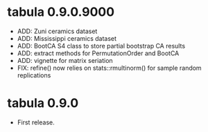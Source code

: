 # tabula 0.9.0.9000

* ADD: Zuni ceramics dataset
* ADD: Mississippi ceramics dataset
* ADD: BootCA S4 class to store partial bootstrap CA results
* ADD: extract methods for PermutationOrder and BootCA
* ADD: vignette for matrix seriation
* FIX: refine() now relies on stats::rmultinorm() for sample random replications

# tabula 0.9.0

* First release.



